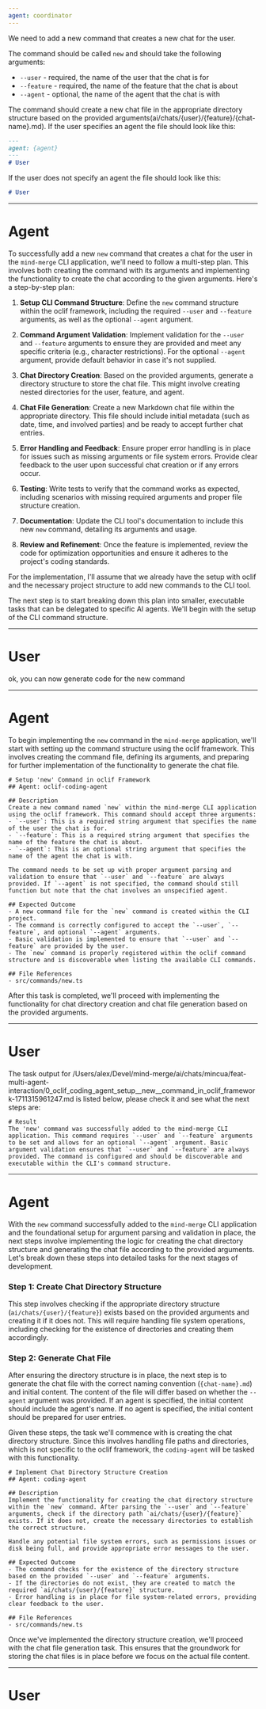 ```yaml
---
agent: coordinator
---
```


We need to add a new command that creates a new chat for the user.

The command should be called `new` and should take the following arguments:
 - `--user` - required, the name of the user that the chat is for
 - `--feature` - required, the name of the feature that the chat is about
 - `--agent` - optional, the name of the agent that the chat is with

The command should create a new chat file in the appropriate directory structure based on the provided arguments(ai/chats/{user}/{feature}/{chat-name}.md).
If the user specifies an agent the file should look like this:
```markdown
---
agent: {agent}
---
# User


```

If the user does not specify an agent the file should look like this:
```markdown
# User

```

---
# Agent

To successfully add a new `new` command that creates a chat for the user in the `mind-merge` CLI application, we'll need to follow a multi-step plan. This involves both creating the command with its arguments and implementing the functionality to create the chat according to the given arguments. Here's a step-by-step plan:

1. **Setup CLI Command Structure**: Define the `new` command structure within the oclif framework, including the required `--user` and `--feature` arguments, as well as the optional `--agent` argument.

2. **Command Argument Validation**: Implement validation for the `--user` and `--feature` arguments to ensure they are provided and meet any specific criteria (e.g., character restrictions). For the optional `--agent` argument, provide default behavior in case it's not supplied.

3. **Chat Directory Creation**: Based on the provided arguments, generate a directory structure to store the chat file. This might involve creating nested directories for the user, feature, and agent.

4. **Chat File Generation**: Create a new Markdown chat file within the appropriate directory. This file should include initial metadata (such as date, time, and involved parties) and be ready to accept further chat entries.

5. **Error Handling and Feedback**: Ensure proper error handling is in place for issues such as missing arguments or file system errors. Provide clear feedback to the user upon successful chat creation or if any errors occur.

6. **Testing**: Write tests to verify that the command works as expected, including scenarios with missing required arguments and proper file structure creation.

7. **Documentation**: Update the CLI tool's documentation to include this new `new` command, detailing its arguments and usage.

8. **Review and Refinement**: Once the feature is implemented, review the code for optimization opportunities and ensure it adheres to the project's coding standards.

For the implementation, I'll assume that we already have the setup with oclif and the necessary project structure to add new commands to the CLI tool.

The next step is to start breaking down this plan into smaller, executable tasks that can be delegated to specific AI agents. We'll begin with the setup of the CLI command structure.

---
# User

ok, you can now generate code for the new command

---
# Agent

To begin implementing the `new` command in the `mind-merge` application, we'll start with setting up the command structure using the oclif framework. This involves creating the command file, defining its arguments, and preparing for further implementation of the functionality to generate the chat file.

```task
# Setup 'new' Command in oclif Framework
## Agent: oclif-coding-agent

## Description
Create a new command named `new` within the mind-merge CLI application using the oclif framework. This command should accept three arguments:
- `--user`: This is a required string argument that specifies the name of the user the chat is for.
- `--feature`: This is a required string argument that specifies the name of the feature the chat is about.
- `--agent`: This is an optional string argument that specifies the name of the agent the chat is with.

The command needs to be set up with proper argument parsing and validation to ensure that `--user` and `--feature` are always provided. If `--agent` is not specified, the command should still function but note that the chat involves an unspecified agent.

## Expected Outcome
- A new command file for the `new` command is created within the CLI project.
- The command is correctly configured to accept the `--user`, `--feature`, and optional `--agent` arguments.
- Basic validation is implemented to ensure that `--user` and `--feature` are provided by the user.
- The `new` command is properly registered within the oclif command structure and is discoverable when listing the available CLI commands.

## File References
- src/commands/new.ts
```

After this task is completed, we'll proceed with implementing the functionality for chat directory creation and chat file generation based on the provided arguments.

---
# User
The task output for /Users/alex/Devel/mind-merge/ai/chats/mincua/feat-multi-agent-interaction/0_oclif_coding_agent_setup__new__command_in_oclif_framework-1711315961247.md is listed below, please check it and see what the next steps are:
```task-output
# Result
The 'new' command was successfully added to the mind-merge CLI application. This command requires `--user` and `--feature` arguments to be set and allows for an optional `--agent` argument. Basic argument validation ensures that `--user` and `--feature` are always provided. The command is configured and should be discoverable and executable within the CLI's command structure.
```
---
# Agent

With the `new` command successfully added to the `mind-merge` CLI application and the foundational setup for argument parsing and validation in place, the next steps involve implementing the logic for creating the chat directory structure and generating the chat file according to the provided arguments. Let's break down these steps into detailed tasks for the next stages of development.

### Step 1: Create Chat Directory Structure

This step involves checking if the appropriate directory structure (`ai/chats/{user}/{feature}`) exists based on the provided arguments and creating it if it does not. This will require handling file system operations, including checking for the existence of directories and creating them accordingly.

### Step 2: Generate Chat File

After ensuring the directory structure is in place, the next step is to generate the chat file with the correct naming convention (`{chat-name}.md`) and initial content. The content of the file will differ based on whether the `--agent` argument was provided. If an agent is specified, the initial content should include the agent's name. If no agent is specified, the initial content should be prepared for user entries.

Given these steps, the task we'll commence with is creating the chat directory structure. Since this involves handling file paths and directories, which is not specific to the oclif framework, the `coding-agent` will be tasked with this functionality.

```task
# Implement Chat Directory Structure Creation
## Agent: coding-agent

## Description
Implement the functionality for creating the chat directory structure within the `new` command. After parsing the `--user` and `--feature` arguments, check if the directory path `ai/chats/{user}/{feature}` exists. If it does not, create the necessary directories to establish the correct structure.

Handle any potential file system errors, such as permissions issues or disk being full, and provide appropriate error messages to the user.

## Expected Outcome
- The command checks for the existence of the directory structure based on the provided `--user` and `--feature` arguments.
- If the directories do not exist, they are created to match the required `ai/chats/{user}/{feature}` structure.
- Error handling is in place for file system-related errors, providing clear feedback to the user.

## File References
- src/commands/new.ts
```

Once we've implemented the directory structure creation, we'll proceed with the chat file generation task. This ensures that the groundwork for storing the chat files is in place before we focus on the actual file content.

---
# User
